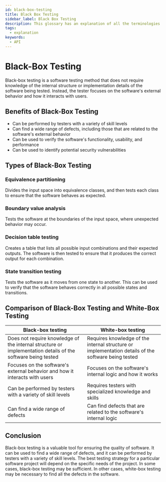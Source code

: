 ```yaml
---
id: black-box-testing
title: Black Box Testing
sidebar_label: Black Box Testing
description: This glossary has an explanation of all the terminologies that beginners find difficult to understand at first glance.
tags:
  - explanation
keywords:
  - API
---
```


# Black-Box Testing

Black-box testing is a software testing method that does not require knowledge of the internal structure or implementation details of the software being tested. Instead, the tester focuses on the software's external behavior and how it interacts with users.

## Benefits of Black-Box Testing

- Can be performed by testers with a variety of skill levels
- Can find a wide range of defects, including those that are related to the software's external behavior
- Can be used to verify the software's functionality, usability, and performance
- Can be used to identify potential security vulnerabilities

## Types of Black-Box Testing

### Equivalence partitioning

Divides the input space into equivalence classes, and then tests each class to ensure that the software behaves as expected.

### Boundary value analysis

Tests the software at the boundaries of the input space, where unexpected behavior may occur.

### Decision table testing

Creates a table that lists all possible input combinations and their expected outputs. The software is then tested to ensure that it produces the correct output for each combination.

### State transition testing

Tests the software as it moves from one state to another. This can be used to verify that the software behaves correctly in all possible states and transitions.

## Comparison of Black-Box Testing and White-Box Testing

| Black-box testing                                                                                           | White-box testing                                                                                   |
| ----------------------------------------------------------------------------------------------------------- | --------------------------------------------------------------------------------------------------- |
| Does not require knowledge of the internal structure or implementation details of the software being tested | Requires knowledge of the internal structure or implementation details of the software being tested |
| Focuses on the software's external behavior and how it interacts with users                                 | Focuses on the software's internal logic and how it works                                           |
| Can be performed by testers with a variety of skill levels                                                  | Requires testers with specialized knowledge and skills                                              |
| Can find a wide range of defects                                                                            | Can find defects that are related to the software's internal logic                                  |

## Conclusion

Black-box testing is a valuable tool for ensuring the quality of software. It can be used to find a wide range of defects, and it can be performed by testers with a variety of skill levels. The best testing strategy for a particular software project will depend on the specific needs of the project. In some cases, black-box testing may be sufficient. In other cases, white-box testing may be necessary to find all the defects in the software.
